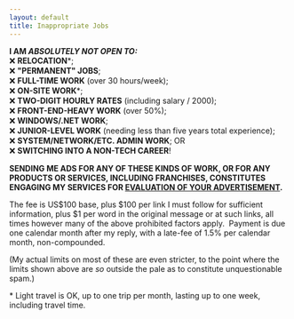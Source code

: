 ```yaml
---
layout: default
title: Inappropriate Jobs
---
```


**I AM _ABSOLUTELY NOT OPEN TO:_**
<br/>❌ **RELOCATION**\*;
<br/>❌ **"PERMANENT" JOBS**;
<br/>❌ **FULL-TIME WORK** (over 30 hours/week);
<br/>❌ **ON-SITE WORK**\*;
<br/>❌ **TWO-DIGIT HOURLY RATES** (including salary / 2000);
<br/>❌ **FRONT-END-HEAVY WORK** (over 50%);
<br/>❌ **WINDOWS/.NET WORK**;
<br/>❌ **JUNIOR-LEVEL WORK** (needing less than five years total experience);
<br/>❌ **SYSTEM/NETWORK/ETC. ADMIN WORK**; OR
<br/>❌ **SWITCHING INTO A NON-TECH CAREER**!

**SENDING ME ADS FOR ANY OF THESE KINDS OF WORK,
OR FOR ANY PRODUCTS OR SERVICES,
INCLUDING FRANCHISES,
CONSTITUTES ENGAGING MY SERVICES FOR
[EVALUATION OF YOUR ADVERTISEMENT](ad-eval).**

The fee is US$100 base,
plus $100 per link I must follow for sufficient information,
plus $1 per word in the original message or at such links,
all times however many of the above prohibited factors apply.&nbsp;
Payment is due one calendar month after my reply,
with a late-fee of 1.5% per calendar month, non-compounded.

(My actual limits on most of these are even stricter,
to the point where the limits shown above
are _so_ outside the pale
as to constitute unquestionable spam.)

\* Light travel is OK,
up to one trip per month,
lasting up to one week,
including travel time.
